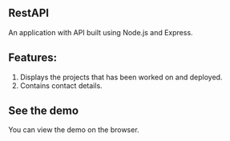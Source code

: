 
## RestAPI

An application with API built using Node.js and Express.

## Features:
1. Displays the projects that has been worked on and deployed.
2. Contains contact details.

## See the demo
You can view the demo on the browser.
